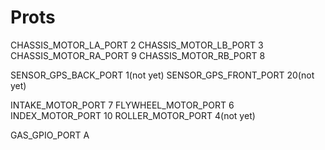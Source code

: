 # Prots
CHASSIS_MOTOR_LA_PORT 2
CHASSIS_MOTOR_LB_PORT 3
CHASSIS_MOTOR_RA_PORT 9
CHASSIS_MOTOR_RB_PORT 8

SENSOR_GPS_BACK_PORT 1(not yet)
SENSOR_GPS_FRONT_PORT 20(not yet)

INTAKE_MOTOR_PORT 7
FLYWHEEL_MOTOR_PORT 6
INDEX_MOTOR_PORT 10
ROLLER_MOTOR_PORT 4(not yet)

GAS_GPIO_PORT A